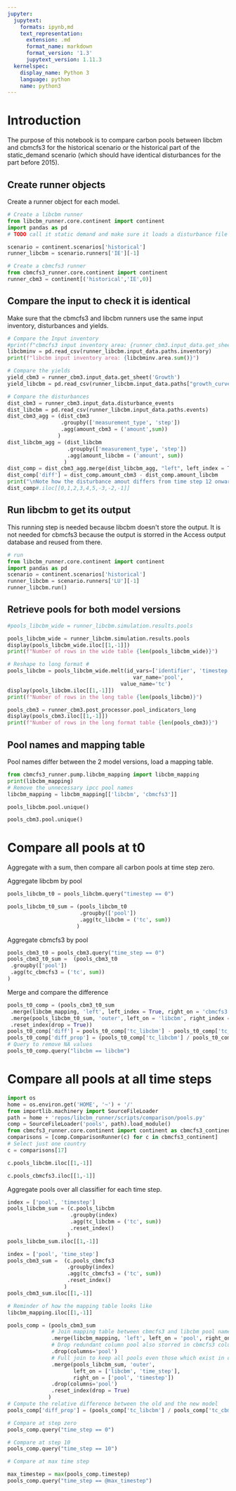```yaml
---
jupyter:
  jupytext:
    formats: ipynb,md
    text_representation:
      extension: .md
      format_name: markdown
      format_version: '1.3'
      jupytext_version: 1.11.3
  kernelspec:
    display_name: Python 3
    language: python
    name: python3
---
```


# Introduction

The purpose of this notebook is to compare carbon pools between libcbm and cbmcfs3 for the historical scenario or the historical part of the static_demand scenario (which should have identical disturbances for the part before 2015).




## Create runner objects

Create a runner object for each model.


```python
# Create a libcbm runner
from libcbm_runner.core.continent import continent
import pandas as pd
# TODO call it static demand and make sure it loads a disturbance file from the static demand scenario

scenario = continent.scenarios['historical']
runner_libcbm = scenario.runners['IE'][-1]

# Create a cbmcfs3 runner
from cbmcfs3_runner.core.continent import continent
runner_cbm3 = continent[('historical','IE',0)]
```

## Compare the input to check it is identical

Make sure that the cbmcfs3 and libcbm runners use the same input inventory, disturbances and yields.

```python
# Compare the Input inventory
#print(f"cbmcfs3 input inventory area: {runner_cbm3.input_data.get_sheet('Inventory').area.sum()}")
libcbminv = pd.read_csv(runner_libcbm.input_data.paths.inventory)
print(f"libcbm input inventory area: {libcbminv.area.sum()}")
```

```python
# Compare the yields
yield_cbm3 = runner_cbm3.input_data.get_sheet('Growth')
yield_libcbm = pd.read_csv(runner_libcbm.input_data.paths["growth_curves"])
```

```python
# Compare the disturbances
dist_cbm3 = runner_cbm3.input_data.disturbance_events
dist_libcbm = pd.read_csv(runner_libcbm.input_data.paths.events)
dist_cbm3_agg = (dist_cbm3
                 .groupby(['measurement_type', 'step'])
                 .agg(amount_cbm3 = ('amount',sum))
                )
dist_libcbm_agg = (dist_libcbm
                   .groupby(['measurement_type', 'step'])
                   .agg(amount_libcbm = ('amount', sum))
                  )
dist_comp = dist_cbm3_agg.merge(dist_libcbm_agg, "left", left_index = True, right_index = True)
dist_comp['diff'] = dist_comp.amount_cbm3 - dist_comp.amount_libcbm
print("\nNote how the disturbance amout differs from time step 12 onwards")
dist_comp#.iloc[[0,1,2,3,4,5,-3,-2,-1]]
```

## Run libcbm to get its output

This running step is needed because libcbm doesn't store the output. It is not needed for cbmcfs3 because the output is storred in the Access output database and reused from there. 

```python
# run
from libcbm_runner.core.continent import continent
import pandas as pd
scenario = continent.scenarios['historical']
runner_libcbm = scenario.runners['LU'][-1]
runner_libcbm.run()
```

## Retrieve pools for both model versions

```python
#pools_libcbm_wide = runner_libcbm.simulation.results.pools
```

```python
pools_libcbm_wide = runner_libcbm.simulation.results.pools
display(pools_libcbm_wide.iloc[[1,-1]])
print(f"Number of rows in the wide table {len(pools_libcbm_wide)}")
```

```python
# Reshape to long format #
pools_libcbm = pools_libcbm_wide.melt(id_vars=['identifier', 'timestep', 'Input'],
                                        var_name='pool',
                                    value_name='tc')
display(pools_libcbm.iloc[[1,-1]])
print(f"Number of rows in the long table {len(pools_libcbm)}")
```

```python
pools_cbm3 = runner_cbm3.post_processor.pool_indicators_long
display(pools_cbm3.iloc[[1,-1]])
print(f"Number of rows in the long format table {len(pools_cbm3)}")
```

<!-- #region -->
## Pool names and mapping table


Pool names differ between the 2 model versions, load a mapping table.
<!-- #endregion -->

```python
from cbmcfs3_runner.pump.libcbm_mapping import libcbm_mapping
print(libcbm_mapping)
# Remove the unnecessary ipcc pool names
libcbm_mapping = libcbm_mapping[['libcbm', 'cbmcfs3']]
```

```python
pools_libcbm.pool.unique()
```

```python
pools_cbm3.pool.unique()
```

# Compare all pools at t0

Aggregate with a sum, then compare all carbon pools at time step zero. 


Aggregate libcbm by pool

```python
pools_libcbm_t0 = pools_libcbm.query("timestep == 0")

pools_libcbm_t0_sum = (pools_libcbm_t0
                       .groupby(['pool'])
                       .agg(tc_libcbm = ('tc', sum))
                      )
```

Aggregate cbmcfs3 by pool

```python
pools_cbm3_t0 = pools_cbm3.query("time_step == 0")
pools_cbm3_t0_sum =  (pools_cbm3_t0
 .groupby(['pool'])
 .agg(tc_cbmcfs3 = ('tc', sum))
)
```

Merge and compare the difference 

```python
pools_t0_comp = (pools_cbm3_t0_sum
 .merge(libcbm_mapping, 'left', left_index = True, right_on = 'cbmcfs3')
 .merge(pools_libcbm_t0_sum, 'outer', left_on = 'libcbm', right_index = True)
 .reset_index(drop = True))
pools_t0_comp['diff'] = pools_t0_comp['tc_libcbm'] - pools_t0_comp['tc_cbmcfs3']
pools_t0_comp['diff_prop'] = (pools_t0_comp['tc_libcbm'] / pools_t0_comp['tc_cbmcfs3']) - 1
# Query to remove NA values 
pools_t0_comp.query("libcbm == libcbm")
```

# Compare all pools at all time steps

```python
import os
home = os.environ.get('HOME', '~') + '/'
from importlib.machinery import SourceFileLoader
path = home + 'repos/libcbm_runner/scripts/comparison/pools.py'
comp = SourceFileLoader('pools', path).load_module()
from cbmcfs3_runner.core.continent import continent as cbmcfs3_continent
comparisons = [comp.ComparisonRunner(c) for c in cbmcfs3_continent]
# Select just one country
c = comparisons[17]
```

```python
c.pools_libcbm.iloc[[1,-1]]
```

```python
c.pools_cbmcfs3.iloc[[1,-1]]
```

Aggregate pools over all classifier for each time step.

```python
index = ['pool', 'timestep']
pools_libcbm_sum = (c.pools_libcbm
                    .groupby(index)
                    .agg(tc_libcbm = ('tc', sum))
                    .reset_index()
                   )
pools_libcbm_sum.iloc[[1,-1]]
```

```python
index = ['pool', 'time_step']
pools_cbm3_sum =  (c.pools_cbmcfs3
                   .groupby(index)
                   .agg(tc_cbmcfs3 = ('tc', sum))
                   .reset_index()
                  )
pools_cbm3_sum.iloc[[1,-1]]
```

```python
# Reminder of how the mapping table looks like
libcbm_mapping.iloc[[1,-1]]
```

```python
pools_comp = (pools_cbm3_sum
              # Join mapping table between cbmcfs3 and libcbm pool names
              .merge(libcbm_mapping, 'left', left_on = 'pool', right_on = 'cbmcfs3')
              # Drop redundant column pool also storred in cbmcfs3 column
              .drop(columns='pool')
              # Full join to keep all pools even those which exist in only one version of the model
              .merge(pools_libcbm_sum, 'outer', 
                     left_on = ['libcbm', 'time_step'], 
                     right_on = ['pool', 'timestep'])
              .drop(columns='pool')
              .reset_index(drop = True)
             )
# Compute the relative difference between the old and the new model
pools_comp['diff_prop'] = (pools_comp['tc_libcbm'] / pools_comp['tc_cbmcfs3']) - 1

```

```python
# Compare at step zero
pools_comp.query("time_step == 0")
```

```python
# Compare at step 10
pools_comp.query("time_step == 10")
```

```python
# Compare at max time step
```

```python
max_timestep = max(pools_comp.timestep)
pools_comp.query("time_step == @max_timestep")
```

```python

```

